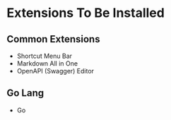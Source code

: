 # Extensions To Be Installed

## Common Extensions
- Shortcut Menu Bar
- Markdown All in One
- OpenAPI (Swagger) Editor

## Go Lang
- Go
